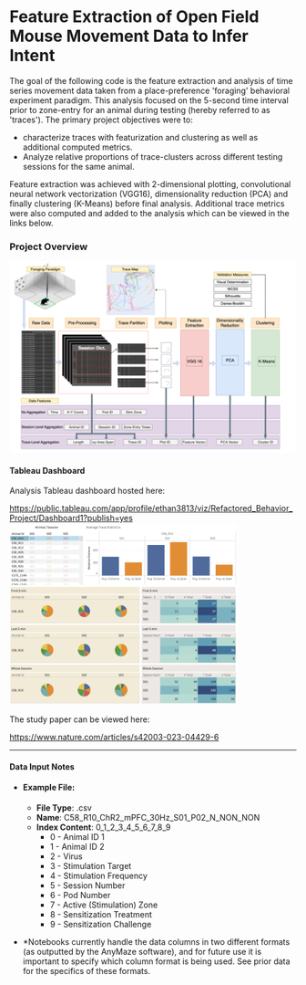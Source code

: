 # Feature Extraction of Open Field Mouse Movement Data to Infer Intent
The goal of the following code is the feature extraction and analysis of time series movement data taken from a place-preference 'foraging' behavioral experiment paradigm. This analysis focused on the 5-second time interval prior to zone-entry for an animal during testing (hereby referred to as 'traces'). The primary project objectives were to:
- characterize traces with featurization and clustering as well as additional computed metrics.
- Analyze relative proportions of trace-clusters across different testing sessions for the same animal.

Feature extraction was achieved with 2-dimensional plotting, convolutional neural network vectorization (VGG16), dimensionality reduction (PCA) and finally clustering (K-Means) before final analysis. Additional trace metrics were also computed and added to the analysis which can be viewed in the links below.


### Project Overview
<img src="./images/Project_Diagram.png" width="930" />


#### Tableau Dashboard
Analysis Tableau dashboard hosted here:

https://public.tableau.com/app/profile/ethan3813/viz/Refactored_Behavior_Project/Dashboard1?publish=yes
<img src="./images/Dashboard_Snapshot.png" width="400" />

The study paper can be viewed here:

https://www.nature.com/articles/s42003-023-04429-6


- - - - - - - - - - - - - - - - - - - - - - - - - - - - - - - - - - - - - - - 
#### Data Input Notes
- #### Example File:
	- **File Type**: .csv
	- **Name**: C58_R10_ChR2_mPFC_30Hz_S01_P02_N_NON_NON
	- **Index Content**: 0_1_2_3_4_5_6_7_8_9
		- 0 - Animal ID 1
		- 1 - Animal ID 2
		- 2 - Virus
		- 3 - Stimulation Target
		- 4 - Stimulation Frequency
		- 5 - Session Number
		- 6 - Pod Number
		- 7 - Active (Stimulation) Zone
		- 8 - Sensitization Treatment
		- 9 - Sensitization Challenge
* *Notebooks currently handle the data columns in two different formats (as outputted by the AnyMaze software), and for future use it is important to specify which column format is being used. See prior data for the specifics of these formats.
